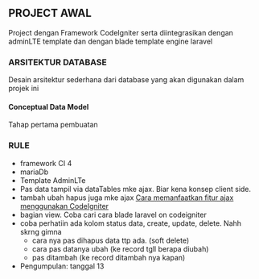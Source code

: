 ## PROJECT AWAL

Project dengan Framework CodeIgniter serta diintegrasikan dengan adminLTE template dan dengan blade template engine laravel

### ARSITEKTUR DATABASE

Desain arsitektur sederhana dari database yang akan digunakan dalam projek ini

#### Conceptual Data Model

Tahap pertama pembuatan

### RULE

- framework CI 4
- mariaDb
- Template AdminLTe
- Pas data tampil via dataTables mke ajax. Biar kena konsep client side.
- tambah ubah hapus juga mke ajax <a href="docs/konsep_ajax.md">Cara memanfaatkan fitur ajax menggunakan CodeIgniter</a>
- bagian view. Coba cari cara blade laravel on codeigniter
- coba perhatiin ada kolom status data, create, update, delete. Nahh skrng gimna
  - cara nya pas dihapus data ttp ada. (soft delete)
  - cara pas datanya ubah (ke record tgll berapa diubah)
  - pas ditambah (ke record ditambah nya kapan)
- Pengumpulan: tanggal 13
